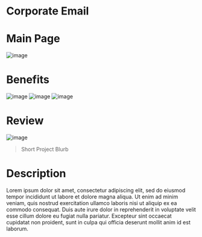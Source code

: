 # Corporate Email
# Main Page
![image](https://user-images.githubusercontent.com/57478403/140004420-6152f1b0-6333-45c3-b6f6-bc731dd3d431.png)
# Benefits
![image](https://user-images.githubusercontent.com/57478403/140004069-5a408c52-a6a2-401b-9446-87e4de208de3.png)
![image](https://user-images.githubusercontent.com/57478403/140004080-760983de-e4a6-45d3-9713-e59d3797c020.png)
![image](https://user-images.githubusercontent.com/57478403/140004096-88446ab2-817c-40a5-a75a-c6a0d3a62526.png)
# Review
![image](https://user-images.githubusercontent.com/57478403/140004105-37e694f8-d102-47b8-b31d-44532c7eae94.png)

> Short Project Blurb 

# Description 
Lorem ipsum dolor sit amet, consectetur adipiscing elit, sed do eiusmod tempor incididunt ut labore et dolore magna aliqua. Ut enim ad minim veniam, quis nostrud exercitation ullamco laboris nisi ut aliquip ex ea commodo consequat. Duis aute irure dolor in reprehenderit in voluptate velit esse cillum dolore eu fugiat nulla pariatur. Excepteur sint occaecat cupidatat non proident, sunt in culpa qui officia deserunt mollit anim id est laborum.



